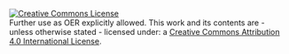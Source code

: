 <a rel="license" href="http://creativecommons.org/licenses/by/4.0/"><img alt="Creative Commons License" style="border-width:0" src="https://i.creativecommons.org/l/by/4.0/88x31.png" /></a><br />Further use as OER explicitly allowed. This work and its contents are - unless otherwise stated - licensed under: a <a rel="license" href="http://creativecommons.org/licenses/by/4.0/">Creative Commons Attribution 4.0 International License</a>. 
